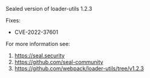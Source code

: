 Sealed version of loader-utils 1.2.3

Fixes:
- CVE-2022-37601

For more information see:
  1. https://seal.security
  2. https://github.com/seal-community
  3. https://github.com/webpack/loader-utils/tree/v1.2.3
